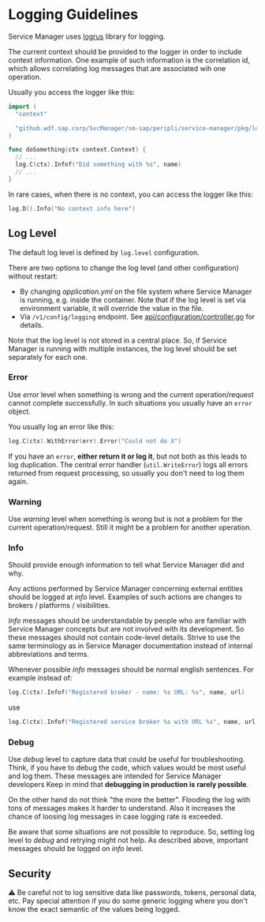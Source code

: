 # Logging Guidelines

Service Manager uses [logrus](https://github.com/sirupsen/logrus) library for logging.

The current context should be provided to the logger in order to include context information.
One example of such information is the correlation id, which allows correlating log messages that are associated wih one operation.

Usually you access the logger like this:
```go
import (
  "context"

  "github.wdf.sap.corp/SvcManager/sm-sap/peripli/service-manager/pkg/log"
)

func doSomething(ctx context.Context) {
  // ...
  log.C(ctx).Infof("Did something with %s", name)
  // ...
}
```

In rare cases, when there is no context, you can access the logger like this:
```go
log.D().Info("No context info here")
```

## Log Level
The default log level is defined by `log.level` configuration.

There are two options to change the log level (and other configuration) without restart:
* By changing _application.yml_ on the file system where Service Manager is running, e.g. inside the container.
Note that if the log level is set via environment variable, it will override the value in the file.
* Via `/v1/config/logging` endpoint. See [api/configuration/controller.go](api/configuration/controller.go) for details.

Note that the log level is not stored in a central place.
So, if Service Manager is running with multiple instances, the log level should be set separately for each one.

### Error
Use _error_ level when something is wrong and the current operation/request cannot complete successfully.
In such situations you usually have an `error` object.

You usually log an error like this:
```go
log.C(ctx).WithError(err).Error("Could not do X")
```

If you have an `error`, **either return it or log it**, but not both as this leads to log duplication.
The central error handler (`util.WriteError`) logs all errors returned from request processing, so usually you don't need to log them again.

### Warning
Use _warning_ level when something is wrong but is not a problem for the current operation/request.
Still it might be a problem for another operation.

### Info
Should provide enough information to tell what Service Manager did and why.

Any actions performed by Service Manager concerning external entities should be logged at _info_ level.
Examples of such actions are changes to brokers / platforms / visibilities.

_Info_ messages should be understandable by people who are familiar with Service Manager concepts
but are not involved with its development. So these messages should not contain code-level details.
Strive to use the same terminology as in Service Manager documentation instead of internal abbreviations and terms.

Whenever possible _info_ messages should be normal english sentences.
For example instead of:
```go
log.C(ctx).Infof("Registered broker - name: %s URL: %s", name, url)
```
use
```go
log.C(ctx).Infof("Registered service broker %s with URL %s", name, url)
```

### Debug
Use _debug_ level to capture data that could be useful for troubleshooting.
Think, if you have to debug the code, which values would be most useful and log them.
These messages are intended for Service Manager developers
Keep in mind that **debugging in production is rarely possible**.

On the other hand do not think "the more the better".
Flooding the log with tons of messages makes it harder to understand.
Also it increases the chance of loosing log messages in case logging rate is exceeded.

Be aware that some situations are not possible to reproduce.
So, setting log level to _debug_ and retrying might not help.
As described above, important messages should be logged on _info_ level.

## Security

:warning: Be careful not to log sensitive data like passwords, tokens, personal data, etc.
Pay special attention if you do some generic logging where you don't know the exact semantic of the values being logged.